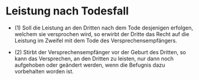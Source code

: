 # Leistung nach Todesfall

- (1) Soll die Leistung an den Dritten nach dem Tode desjenigen erfolgen, welchem sie versprochen wird, so erwirbt der Dritte das Recht auf die Leistung im Zweifel mit dem Tode des Versprechensempfängers.

- (2) Stirbt der Versprechensempfänger vor der Geburt des Dritten, so kann das Versprechen, an den Dritten zu leisten, nur dann noch aufgehoben oder geändert werden, wenn die Befugnis dazu vorbehalten worden ist.

